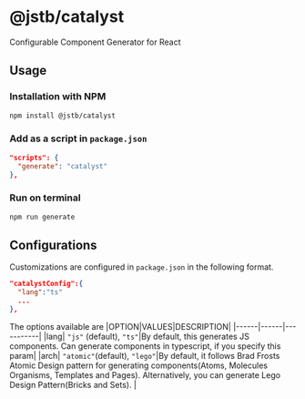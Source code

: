 # @jstb/catalyst

Configurable Component Generator for React

## Usage

### Installation with NPM

```bash
npm install @jstb/catalyst
```

### Add as a script in `package.json`

```json
"scripts": {
  "generate": "catalyst"
},
```

### Run on terminal

```bash
npm run generate
```

## Configurations

Customizations are configured in `package.json` in the following format.

```json
"catalystConfig":{
  "lang":"ts"
  ...
},
```

The options available are
|OPTION|VALUES|DESCRIPTION|
|------|------|-----------|
|lang| `"js"` (default), `"ts"`|By default, this generates JS components. Can generate components in typescript, if you specify this param|
|arch| `"atomic"`(default), `"lego"`|By default, it follows Brad Frosts Atomic Design pattern for generating components(Atoms, Molecules Organisms, Templates and Pages). Alternatively, you can generate Lego Design Pattern(Bricks and Sets). |
